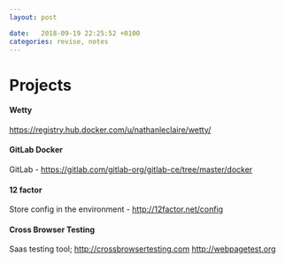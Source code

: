 ```yaml
---
layout: post

date:   2018-09-19 22:25:52 +0100
categories: revise, notes
---
```

Projects
========

#### Wetty

<https://registry.hub.docker.com/u/nathanleclaire/wetty/>

#### GitLab Docker

GitLab - <https://gitlab.com/gitlab-org/gitlab-ce/tree/master/docker>

#### 12 factor

Store config in the environment - <http://12factor.net/config>

#### Cross Browser Testing

Saas testing tool; <http://crossbrowsertesting.com>
<http://webpagetest.org>
